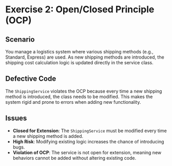 # Exercise 2: Open/Closed Principle (OCP)

## Scenario

You manage a logistics system where various shipping methods (e.g., Standard, Express) are used. As new shipping methods are introduced, the shipping cost calculation logic is updated directly in the service class.

## Defective Code

The `ShippingService` violates the OCP because every time a new shipping method is introduced, the class needs to be modified. This makes the system rigid and prone to errors when adding new functionality.

## Issues

- **Closed for Extension**: The `ShippingService` must be modified every time a new shipping method is added.
- **High Risk**: Modifying existing logic increases the chance of introducing bugs.
- **Violation of OCP**: The service is not open for extension, meaning new behaviors cannot be added without altering existing code.